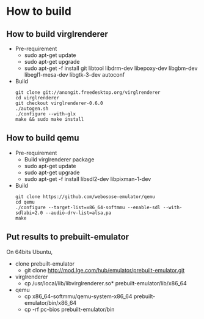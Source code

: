 How to build
============

How to build virglrenderer
--------------------------
* Pre-requirement
  * sudo apt-get update
  * sudo apt-get upgrade
  * sudo apt-get -f install git libtool libdrm-dev libepoxy-dev libgbm-dev libegl1-mesa-dev libgtk-3-dev autoconf
* Build
    ```
    git clone git://anongit.freedesktop.org/virglrenderer
    cd virglrenderer
    git checkout virglrenderer-0.6.0
    ./autogen.sh
    ./configure --with-glx
    make && sudo make install
    ```

How to build qemu
-----------------
* Pre-requirement
  * Build virglrenderer package
  * sudo apt-get update
  * sudo apt-get upgrade
  * sudo apt-get -f install libsdl2-dev libpixman-1-dev
* Build
    ```
    git clone https://github.com/webosose-emulator/qemu
    cd qemu
    ./configure --target-list=x86_64-softmmu --enable-sdl --with-sdlabi=2.0 --audio-drv-list=alsa,pa
    make
    ```

Put results to prebuilt-emulator
----------------------------------
On 64bits Ubuntu,
* clone prebuilt-emulator
   * git clone http://mod.lge.com/hub/emulator/prebuilt-emulator.git
* virglrenderer
    * cp /usr/local/lib/libvirglrenderer.so* prebuilt-emulator/lib/x86_64
* qemu
    * cp x86_64-softmmu/qemu-system-x86_64 prebuilt-emulator/bin/x86_64
    * cp -rf pc-bios prebuilt-emulator/bin
